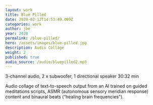```yaml
---
layout: work
title: Blue Pilled
date: 2020-02-12T14:53:49.009Z
categories: work
author: jbe
year: 2020
permalink: /blue-pilled/
hero: /assets/images/blue-pilled.jpg
description: Audio Collage
weight: 2
published: true
audio_source: /audio/bluepilled2.mp3
---
```


<div class="pad">

3-channel audio, 2 x subwoofer, 1 directional speaker 30:32 min

Audio collage of  text-to-speech output from an AI trained on guided meditations scripts, ASMR (autonomous sensory meridian response) content and binaural beats (“healing brain frequencies”).

</div>

<!-- <div class="audioplayer fixed w-full z-50">
   <audio class="w-full" controls autoplay>
    <source src="/video/blue-pilled.mp3" type="audio/mpeg">
    Your browser does not support the audio element.
  </audio> 
</div>
 -->

